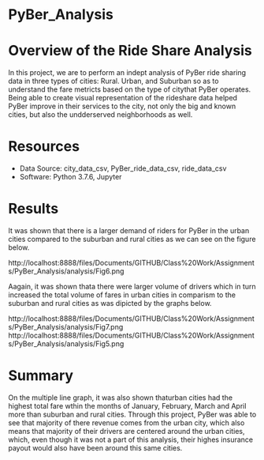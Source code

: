 # PyBer_Analysis

# Overview of the Ride Share Analysis
   
In this project, we are to perform an indept analysis of PyBer ride sharing data in three types of cities: Rural. Urban, and Suburban so as to understand the fare metricts based on the type of citythat PyBer operates. Being able to create visual representation of the rideshare data helped PyBer improve in their services to the city, not only the big and known cities, but also the undderserved neighborhoods as well.
    
# Resources
- Data Source: city_data_csv, PyBer_ride_data_csv, ride_data_csv
- Software: Python 3.7.6, Jupyter

# Results
   
It was shown that there is a larger demand of riders for PyBer in the urban cities compared to the suburban and rural cities as we can see on the figure below.
    
http://localhost:8888/files/Documents/GITHUB/Class%20Work/Assignments/PyBer_Analysis/analysis/Fig6.png
     
Aagain, it was shown thata there were larger volume of drivers which in turn increased the total volume of fares in urban cities in comparism to the suburban and rural cities as was dipicted by the graphs below.
  
http://localhost:8888/files/Documents/GITHUB/Class%20Work/Assignments/PyBer_Analysis/analysis/Fig7.png
http://localhost:8888/files/Documents/GITHUB/Class%20Work/Assignments/PyBer_Analysis/analysis/Fig5.png


# Summary
On the multiple line graph, it was also shown thaturban cities had the highest total fare wthin the months of January, February, March and April more than suburban and rural cities. Through this project, PyBer was able to see that majority of there revenue comes from the urban city, which also means that majority of their drivers are centered around the urban cities, which, even though it was not a part of this analysis, their highes insurance payout would also have been around this same cities. 


